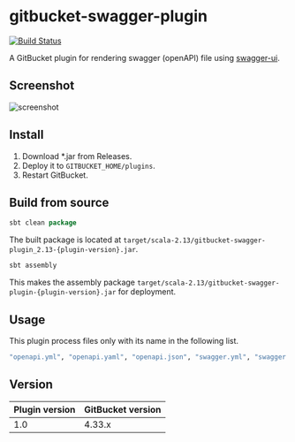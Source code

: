 # gitbucket-swagger-plugin

[![Build Status](https://travis-ci.org/onukura/gitbcket-swagger-plugin.svg?branch=master)](https://travis-ci.org/onukura/gitbcket-swagger-plugin)

A GitBucket plugin for rendering swagger (openAPI) file using [swagger-ui](https://github.com/swagger-api/swagger-ui).

## Screenshot

![screenshot](https://github.com/onukura/gitbcket-swagger-plugin/blob/assets/screenshot.png?raw=true)

## Install

1. Download *.jar from Releases.
2. Deploy it to `GITBUCKET_HOME/plugins`.
3. Restart GitBucket.

## Build from source

```sbt
sbt clean package
```

The built package is located at
`target/scala-2.13/gitbucket-swagger-plugin_2.13-{plugin-version}.jar`.

```sbt
sbt assembly
```

This makes the assembly package
`target/scala-2.13/gitbucket-swagger-plugin-{plugin-version}.jar`
for deployment.


## Usage

This plugin process files only with its name in the following list.

```bash
"openapi.yml", "openapi.yaml", "openapi.json", "swagger.yml", "swagger.yaml", "swagger.json", "OpenAPI.YML", "openapi.Yaml", "openapi.JSON"
```

## Version

Plugin version|GitBucket version
:---|:---
1.0|4.33.x
